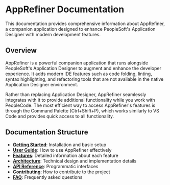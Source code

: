 # AppRefiner Documentation

This documentation provides comprehensive information about AppRefiner, a companion application designed to enhance PeopleSoft's Application Designer with modern development features.

## Overview

AppRefiner is a powerful companion application that runs alongside PeopleSoft's Application Designer to augment and enhance the developer experience. It adds modern IDE features such as code folding, linting, syntax highlighting, and refactoring tools that are not available in the native Application Designer environment.

Rather than replacing Application Designer, AppRefiner seamlessly integrates with it to provide additional functionality while you work with PeopleCode. The most efficient way to access AppRefiner's features is through the Command Palette (Ctrl+Shift+P), which works similarly to VS Code and provides quick access to all functionality.

## Documentation Structure

- **[Getting Started](getting-started/README.md)**: Installation and basic setup
- **[User Guide](user-guide/README.md)**: How to use AppRefiner effectively
- **[Features](features/README.md)**: Detailed information about each feature
- **[Architecture](architecture/README.md)**: Technical design and implementation details
- **[API Reference](api-reference/README.md)**: Programmatic interfaces
- **[Contributing](contributing/README.md)**: How to contribute to the project
- **[FAQ](faq/README.md)**: Frequently asked questions

